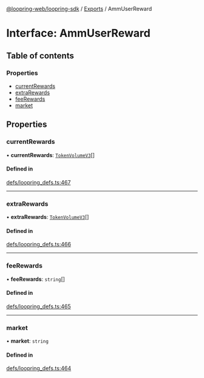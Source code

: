 [@loopring-web/loopring-sdk](../README.md) / [Exports](../modules.md) / AmmUserReward

# Interface: AmmUserReward

## Table of contents

### Properties

- [currentRewards](AmmUserReward.md#currentrewards)
- [extraRewards](AmmUserReward.md#extrarewards)
- [feeRewards](AmmUserReward.md#feerewards)
- [market](AmmUserReward.md#market)

## Properties

### currentRewards

• **currentRewards**: [`TokenVolumeV3`](TokenVolumeV3.md)[]

#### Defined in

[defs/loopring_defs.ts:467](https://github.com/Loopring/loopring_sdk/blob/427d9da/src/defs/loopring_defs.ts#L467)

___

### extraRewards

• **extraRewards**: [`TokenVolumeV3`](TokenVolumeV3.md)[]

#### Defined in

[defs/loopring_defs.ts:466](https://github.com/Loopring/loopring_sdk/blob/427d9da/src/defs/loopring_defs.ts#L466)

___

### feeRewards

• **feeRewards**: `string`[]

#### Defined in

[defs/loopring_defs.ts:465](https://github.com/Loopring/loopring_sdk/blob/427d9da/src/defs/loopring_defs.ts#L465)

___

### market

• **market**: `string`

#### Defined in

[defs/loopring_defs.ts:464](https://github.com/Loopring/loopring_sdk/blob/427d9da/src/defs/loopring_defs.ts#L464)
